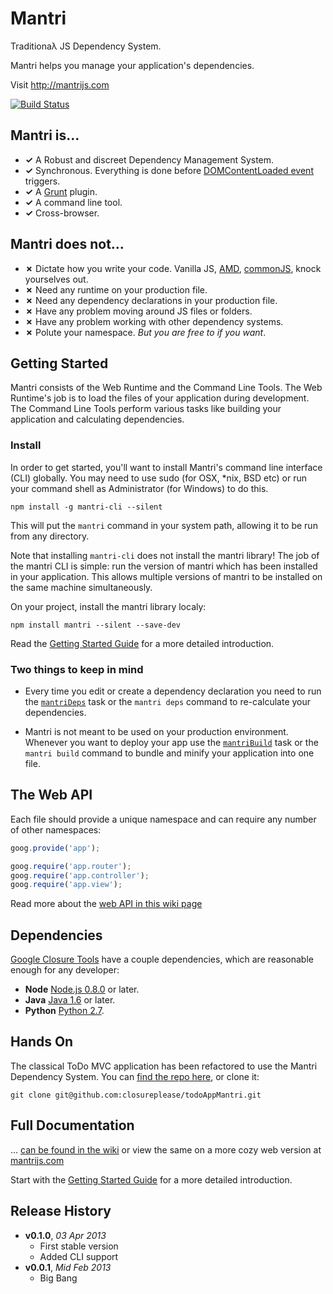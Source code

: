 # Mantri

Traditionaλ JS Dependency System.

Mantri helps you manage your application's dependencies.

Visit http://mantrijs.com

[![Build Status](https://travis-ci.org/closureplease/mantri.png?branch=master)](https://travis-ci.org/closureplease/mantri)

## **Mantri** is...

* **✓** A Robust and discreet Dependency Management System.
* **✓** Synchronous. Everything is done before [DOMContentLoaded event][DOMContentLoaded] triggers.
* **✓** A [Grunt][] plugin.
* **✓** A command line tool.
* **✓** Cross-browser.

## **Mantri** does not...

* **✗** Dictate how you write your code. Vanilla JS, [AMD][], [commonJS][], knock yourselves out.
* **✗** Need any runtime on your production file.
* **✗** Need any dependency declarations in your production file.
* **✗** Have any problem moving around JS files or folders.
* **✗** Have any problem working with other dependency systems.
* **✗** Polute your namespace. *But you are free to if you want*.

## Getting Started

Mantri consists of the Web Runtime and the Command Line Tools. The Web Runtime's job is to load the files of your application during development. The Command Line Tools perform various tasks like building your application and calculating dependencies.

### Install

In order to get started, you'll want to install Mantri's command line interface (CLI) globally. You may need to use sudo (for OSX, *nix, BSD etc) or run your command shell as Administrator (for Windows) to do this.

```shell
npm install -g mantri-cli --silent
```
This will put the `mantri` command in your system path, allowing it to be run from any directory.

Note that installing `mantri-cli` does not install the mantri library! The job of the mantri CLI is simple: run the version of mantri which has been installed in your application. This allows multiple versions of mantri to be installed on the same machine simultaneously.

On your project, install the mantri library localy:

```shell
npm install mantri --silent --save-dev
```

Read the [Getting Started Guide][Getting Started] for a more detailed introduction.

### Two things to keep in mind

* Every time you edit or create a dependency declaration you need to run the [`mantriDeps`][mantriDeps] task or the `mantri deps` command to re-calculate your dependencies.

* Mantri is not meant to be used on your production environment. Whenever you want to deploy your app use the [`mantriBuild`][mantriBuild] task or the `mantri build` command to bundle and minify your application into one file.

## The Web API

Each file should provide a unique namespace and can require any number of other namespaces:

```js
goog.provide('app');

goog.require('app.router');
goog.require('app.controller');
goog.require('app.view');
```

Read more about the [web API in this wiki page][web-wiki]

## Dependencies

[Google Closure Tools][closure-tools] have a couple dependencies, which are reasonable enough for any developer:

* **Node** [Node.js 0.8.0](http://nodejs.org) or later.
* **Java** [Java 1.6](http://java.com/) or later.
* **Python** [Python 2.7](http://python.org/).

## Hands On

The classical ToDo MVC application has been refactored to use the Mantri Dependency System. You can [find the repo  here][ToDoApp], or clone it:

```shell
git clone git@github.com:closureplease/todoAppMantri.git
```

## Full Documentation

... [can be found in the wiki][wiki] or view the same on a more cozy web version at [mantrijs.com][]

Start with the [Getting Started Guide][start-wiki] for a more detailed introduction.

## Release History
- **v0.1.0**, *03 Apr 2013*
  - First stable version
  - Added CLI support
- **v0.0.1**, *Mid Feb 2013*
  - Big Bang


[closure-tools]: https://developers.google.com/closure/ "Google Closure Tools"
[amd]: https://github.com/amdjs/amdjs-api/wiki/AMD "The Asynchronous Module Definition (AMD) API"
[commonjs]: http://www.commonjs.org/ "CommonJS Module System"
[wiki]: https://github.com/closureplease/mantri/wiki "Mantri Documentation home"
[config-wiki]: https://github.com/closureplease/mantri/wiki/The-Web-Configuration-File "The Mantri web configuration file"
[cli-wiki]: https://github.com/closureplease/mantri/wiki/Mantri-on-the-Command-Line "Mantri on the Command Line"
[start-wiki]: https://github.com/closureplease/mantri/wiki/Getting-Started-Guide "Mantri Getting Started Guide"
[web-wiki]: https://github.com/closureplease/mantri/wiki/Mantri-Web-API "Mantri's Web API"
[grunt-wiki]: https://github.com/closureplease/mantri/wiki/Mantri-As-a-Grunt-Plugin "Using Mantri as a Grunt Plugin"
[grunt]: http://gruntjs.com/
[Getting Started]: https://github.com/gruntjs/grunt/wiki/Getting-started
[package.json]: https://npmjs.org/doc/json.html
[DOMContentLoaded]: https://developer.mozilla.org/en-US/docs/Mozilla_event_reference/DOMContentLoaded_(event) "MDN DOMContentLoaded event"
[mantriDeps]: https://github.com/closureplease/mantri/wiki/Grunt-Task-mantriDeps "The mantriDeps grunt task"
[mantriBuild]: https://github.com/closureplease/mantri/wiki/Grunt-Task-mantriBuild "The mantriBuild grunt task"
[Gruntfile]: https://github.com/gruntjs/grunt/wiki/Sample-Gruntfile "Grunt's Gruntfile.js"
[ToDoApp]: https://github.com/thanpolas/todoAppMantri "The classical ToDo MVC app using Mantri's dependency management system"
[mantrijs.com]: http://mantrijs.com "Mantri Homepage"
